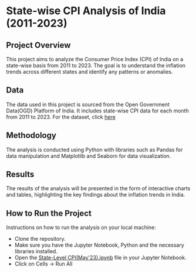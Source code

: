 # State-wise CPI Analysis of India (2011-2023)

## Project Overview
This project aims to analyze the Consumer Price Index (CPI) of India on a state-wise basis from 2011 to 2023. The goal is to understand the inflation trends across different states and identify any patterns or anomalies.

## Data
The data used in this project is sourced from the Open Government Data(OGD) Platform of India. It includes state-wise CPI data for each month from 2011 to 2023. For the dataset, click [here](https://data.gov.in/resource/state-level-consumer-price-index-ruralurban-upto-may-2023)

## Methodology
The analysis is conducted using Python with libraries such as Pandas for data manipulation and Matplotlib and Seaborn for data visualization.
## Results
The results of the analysis will be presented in the form of interactive charts and tables, highlighting the key findings about the inflation trends in India.

## How to Run the Project
Instructions on how to run the analysis on your local machine:
- Clone the repository.
- Make sure you have the Jupyter Notebook, Python and the necessary libraries installed.
- Open the [State-Level CPI(May'23).ipynb](https://github.com/Debnath-Goutam/State-Level-CPI/blob/main/State-Level%20CPI(May'23).ipynb) file in your Jupyter Notebook.
- Click on Cells -> Run All
